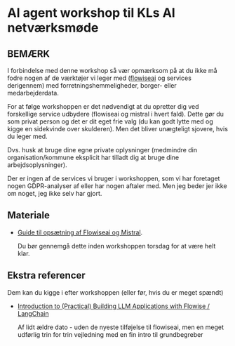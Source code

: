 # AI agent workshop til KLs AI netværksmøde

## BEMÆRK

I forbindelse med denne workshop så vær opmærksom på at du ikke må fodre nogen af de værktøjer vi leger med ([flowiseai](www.flowiseai.com) og services derigennem) med forretningshemmeligheder, borger- eller medarbejderdata.

For at følge workshoppen er det nødvendigt at du opretter dig ved forskellige service udbydere (flowiseai og mistral i hvert fald). Dette gør du som privat person og det er dit eget frie valg (du kan godt lytte med og kigge en sidekvinde over skulderen). Men det bliver unægteligt sjovere, hvis du leger med.

Dvs. husk at bruge dine egne private oplysninger (medmindre din organisation/kommune eksplicit har tilladt dig at bruge dine arbejdsoplysninger).

Der er ingen af de services vi bruger i workshoppen, som vi har foretaget nogen GDPR-analyser af eller har nogen aftaler med. Men jeg beder jer ikke om noget, jeg ikke selv har gjort.

## Materiale

- [Guide til opsætning af Flowiseai og Mistral](/pre-workshop-prep/trin4trin_flowiseai_med_mistral_api.md).

  Du bør gennemgå dette inden workshoppen torsdag for at være helt klar. 

## Ekstra referencer

Dem kan du kigge i efter workshoppen (eller før, hvis du er meget spændt)

- [Introduction to (Practical) Building LLM Applications with Flowise / LangChain](https://volcano-ice-cd6.notion.site/Introduction-to-Practical-Building-LLM-Applications-with-Flowise-LangChain-03d6d75bfd20495d96dfdae964bea5a5)
  
  Af lidt ældre dato - uden de nyeste tilføjelse til flowiseai, men en meget udførlig trin for trin vejledning med en fin intro til grundbegreber